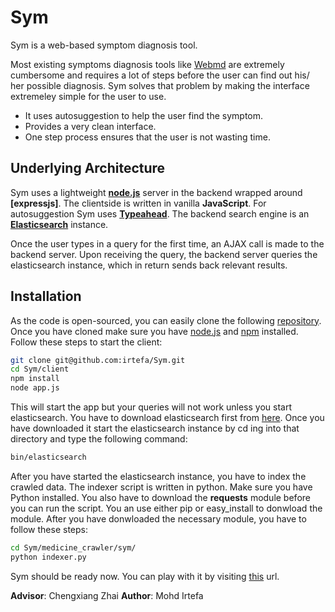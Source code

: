 Sym
=========

Sym is a web-based symptom diagnosis tool.

Most existing symptoms diagnosis tools like [Webmd] are extremely cumbersome and requires a lot of steps before the user can find out his/ her possible diagnosis. Sym solves that problem by making the interface extremeley simple for the user to use. 

  - It uses autosuggestion to help the user find the symptom.
  - Provides a very clean interface.
  - One step process ensures that the user is not wasting time.

Underlying Architecture
----

Sym uses a lightweight **[node.js]** server in the backend wrapped around **[expressjs]**. The clientside is written in vanilla **JavaScript**. For autosuggestion Sym uses **[Typeahead]**. The backend search engine is an **[Elasticsearch]** instance.

Once the user types in a query for the first time, an AJAX call is made to the backend server. Upon receiving the query, the backend server queries the elasticsearch instance, which in return sends back relevant results.

Installation
--------------

As the code is open-sourced, you can easily clone the following [repository]. Once you have cloned make sure you have [node.js] and [npm] installed. Follow these steps to start the client:

```sh
git clone git@github.com:irtefa/Sym.git
cd Sym/client
npm install
node app.js
```

This will start the app but your queries will not work unless you start elasticsearch. You have to download elasticsearch first from [here]. Once you have downloaded it start the elasticsearch instance by cd ing into that directory and type the following command:

```sh
bin/elasticsearch
```
After you have started the elasticsearch instance, you have to index the crawled data. The indexer script is written in python. Make sure you have Python installed. You also have to download the **requests** module before you can run the script. You an use either pip or easy_install to donwload the module. After you have donwloaded the necessary module, you have to follow these steps:

```sh
cd Sym/medicine_crawler/sym/
python indexer.py
```
Sym should be ready now. You can play with it by visiting [this] url.

**Advisor**: Chengxiang Zhai 
**Author**: Mohd Irtefa

[express]:http://expressjs.com
[Webmd]:http://symptoms.webmd.com/default.htm#introView
[node.js]: http://nodejs.org/
[Elasticsearch]:http://www.elasticsearch.org/
[Typeahead]:http://twitter.github.io/typeahead.js/
[repository]:https://github.com/irtefa/sym
[npm]:https://www.npmjs.org/
[here]:http://www.elasticsearch.org/download/
[this]:http://localhost:3000
    
